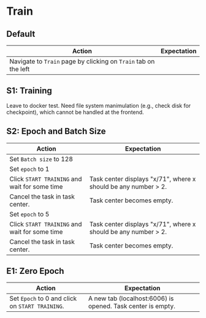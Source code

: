 # Train

## Default

| Action                                                       | Expectation |
| ------------------------------------------------------------ | ----------- |
| Navigate to `Train` page by clicking on `Train` tab on the left |             |

## S1: Training

Leave to docker test. Need file system manimulation (e.g., check disk for checkpoint), which cannot be handled at the frontend.

## S2: Epoch and Batch Size

| Action                                        | Expectation                                                  |
| --------------------------------------------- | ------------------------------------------------------------ |
| Set `Batch size` to 128                       |                                                              |
| Set `epoch` to 1                              |                                                              |
| Click `START TRAINING` and wait for some time | Task center displays "x/71", where x should be any number > 2. |
| Cancel the task in task center.               | Task center becomes empty.                                   |
| Set `epoch` to 5                              |                                                              |
| Click `START TRAINING` and wait for some time | Task center displays "x/71", where x should be any number > 2. |
| Cancel the task in task center.               | Task center becomes empty.                                   |

## E1: Zero Epoch

| Action                                          | Expectation                                                 |
| ----------------------------------------------- | ----------------------------------------------------------- |
| Set `Epoch` to 0 and click on `START TRAINING`. | A new tab (localhost:6006) is opened. Task center is empty. |